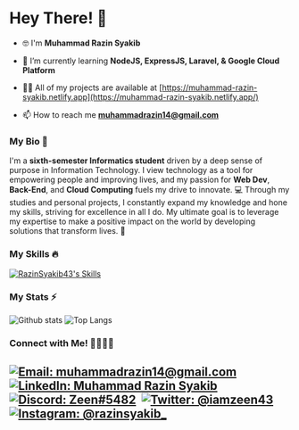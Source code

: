 # Hey There! 👋

- 🤓 I'm **Muhammad Razin Syakib**

- 🌱 I’m currently learning **NodeJS, ExpressJS, Laravel, & Google Cloud Platform**

- 👨‍💻 All of my projects are available at [https://muhammad-razin-syakib.netlify.app](https://muhammad-razin-syakib.netlify.app/)

- 📫 How to reach me **muhammadrazin14@gmail.com**

### My Bio 📄
I'm a **sixth-semester Informatics student** driven by a deep sense of purpose in Information Technology. I view technology as a tool for empowering people and improving lives, and my passion for **Web Dev**, **Back-End**, and **Cloud Computing** fuels my drive to innovate. 💻
Through my studies and personal projects, I constantly expand my knowledge and hone my skills, striving for excellence in all I do. My ultimate goal is to leverage my expertise to make a positive impact on the world by developing solutions that transform lives. 🌱

### My Skills 🔥
[![RazinSyakib43's Skills](https://skillicons.dev/icons?i=js,html,css,php,nodejs,express,gcp,firebase,tailwind,figma,git,discord)](https://skillicons.dev)

### My Stats ⚡
![Github stats](https://github-readme-stats.vercel.app/api?username=razinsyakib43&theme=blueberry&count_private=true&hide_border=true&line_height=20) 
![Top Langs](https://github-readme-stats.vercel.app/api/top-langs/?username=RazinSyakib43&hide=html,css,hack&layout=compact&theme=blueberry&count_private=true&hide_border=true)

### Connect with Me! 🫱🏻‍🫲🏼
[![Email: muhammadrazin14@gmail.com](https://img.shields.io/badge/Gmail-D14836?style=for-the-badge&logo=gmail&logoColor=white)](mailto:muhammadrazin14@gmail.com)&nbsp;
[![LinkedIn: Muhammad Razin Syakib](https://img.shields.io/badge/LinkedIn-0077B5?style=for-the-badge&logo=linkedin&logoColor=white)]((https://www.linkedin.com/in/muhammad-razin-syakib/))&nbsp;
[![Discord: Zeen#5482](https://img.shields.io/badge/Discord-7289DA?style=for-the-badge&logo=discord&logoColor=white)](https://discord.com/users/706507324642295809)&nbsp;
[![Twitter: @iamzeen43](https://img.shields.io/badge/Twitter-1DA1F2?style=for-the-badge&logo=twitter&logoColor=white)](https://twitter.com/iamzeen43)&nbsp;
[![Instagram: @razinsyakib_](https://img.shields.io/badge/Instagram-E4405F?style=for-the-badge&logo=instagram&logoColor=white)](https://www.instagram.com/razinsyakib_/)&nbsp;
---
